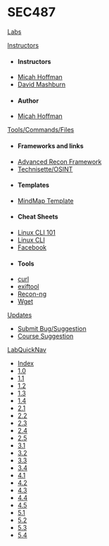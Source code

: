SEC487
======

[Labs](Labs/Labs.md)

[Instructors]()

- #### Instructors
-	[Micah Hoffman](/Instructors/MicahHoffman.md)
-	[David Mashburn](/Instructors/DavidMashburn.md)
- #### Author
-	[Micah Hoffman](/Instructors/MicahHoffman.md)


[Tools/Commands/Files]()

- #### Frameworks and links
-   <a href="http://osintframework.com" target="_blank">Advanced Recon Framework</a>
-   <a href="https://start.me/p/m6XQ08/osint" target="_blank">Technisette/OSINT</a>
- #### Templates
-   [MindMap Template](https://the.osint.ninja/mindmaptemplate)
- #### Cheat Sheets
-	[Linux CLI 101](/Tools/LinuxCLI101.md)
-	[Linux CLI](/Tools/LinuxCLI.md)
-	[Facebook]()
- #### Tools
-   [curl](/Tools/curl.md)
-   [exiftool](/Tools/exiftool.md)
-   [Recon-ng](/Tools/Recon-ng.md)
-   [Wget](/Tools/Wget.md)

[Updates]()

- [Submit Bug/Suggestion](/Updates/Bugs.md)
- [Course Suggestion](/Updates/Suggest.md)

[LabQuickNav]()

- [Index](/Labs/lab_index.md)
- [1.0](/Labs/487_1/0/sec487.1.0.md)
- [1.1](/Labs/487_1/1/sec487.1.1.md)
- [1.2](/Labs/487_1/2/sec487.1.2.md)
- [1.3](/Labs/487_1/3/sec487.1.3.md)
- [1.4](/Labs/487_1/4/sec487.1.4.md)
- [2.1](/Labs/487_2/1/sec487.2.1.md)
- [2.2](/Labs/487_2/2/sec487.2.2.md)
- [2.3](/Labs/487_2/3/sec487.2.3.md)
- [2.4](/Labs/487_2/4/sec487.2.4.md)
- [2.5](/Labs/487_2/5/sec487.2.5.md)
- [3.1](/Labs/487_3/1/sec487.3.1.md)
- [3.2](/Labs/487_3/2/sec487.3.2.md)
- [3.3](/Labs/487_3/3/sec487.3.3.md)
- [3.4](/Labs/487_3/4/sec487.3.4.md)
- [4.1](/Labs/487_4/1/sec487.4.1.md)
- [4.2](/Labs/487_4/2/sec487.4.2.md)
- [4.3](/Labs/487_4/3/sec487.4.3.md)
- [4.4](/Labs/487_4/4/sec487.4.4.md)
- [4.5](/Labs/487_4/5/sec487.4.5.md)
- [5.1](/Labs/487_5/1/sec487.5.1.md)
- [5.2](/Labs/487_5/2/sec487.5.2.md)
- [5.3](/Labs/487_5/3/sec487.5.3.md)
- [5.4](/Labs/487_5/4/sec487.5.4.md)
